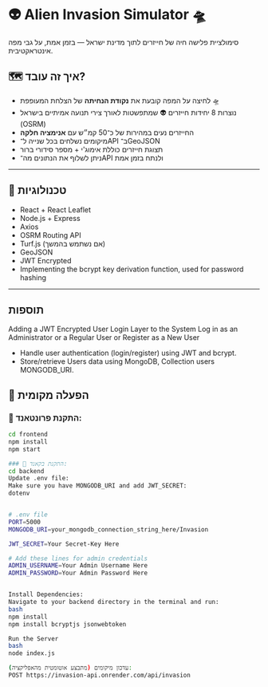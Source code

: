 # 👽 Alien Invasion Simulator 🛸

סימולציית פלישה חיה של חייזרים לתוך מדינת ישראל — בזמן אמת, על גבי מפה אינטראקטיבית.

## 🗺️ איך זה עובד?

- לחיצה על המפה קובעת את **נקודת הנחיתה** של הצלחת המעופפת 🛸
- נוצרות 8 יחידות חייזרים 👽 שמתפשטות לאורך צירי תנועה אמיתיים בישראל (OSRM)
- החייזרים נעים במהירות של כ־50 קמ״ש עם **אנימציה חלקה**
- מיקומים נשלחים בכל שנייה ל־API ב־GeoJSON
- תצוגת חייזרים כוללת אימוג'י + מספר סידורי ברור
- ניתן לשלוף את הנתונים מה־API ולנתח בזמן אמת

---

## 🧰 טכנולוגיות

- React + React Leaflet
- Node.js + Express
- Axios
- OSRM Routing API
- Turf.js (אם נשתמש בהמשך)
- GeoJSON
- JWT Encrypted
- Implementing the bcrypt key derivation function, used for password hashing  


---

## תוספות 
Adding a JWT Encrypted User Login Layer to the System Log in as an Administrator or a Regular User or    Register as a New User
- Handle user authentication (login/register) using JWT and bcrypt.
- Store/retrieve Users data using MongoDB, Collection users MONGODB_URI.

## 🚀 הפעלה מקומית

### 📁 התקנת פרונטאנד:

```bash
cd frontend
npm install
npm start

### 📁 התקנת בקאנד:
cd backend
Update .env file:
Make sure you have MONGODB_URI and add JWT_SECRET:
dotenv


# .env file
PORT=5000
MONGODB_URI=your_mongodb_connection_string_here/Invasion

JWT_SECRET=Your Secret-Key Here 

# Add these lines for admin credentials
ADMIN_USERNAME=Your Admin Username Here
ADMIN_PASSWORD=Your Admin Password Here


Install Dependencies:
Navigate to your backend directory in the terminal and run:
bash
npm install
npm install bcryptjs jsonwebtoken

Run the Server
bash
node index.js

עדכון מיקומים (מתבצע אוטומטית מהאפליקציה):
POST https://invasion-api.onrender.com/api/invasion